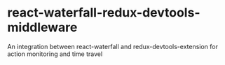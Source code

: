 # react-waterfall-redux-devtools-middleware
An integration between react-waterfall and redux-devtools-extension for action monitoring and time travel
